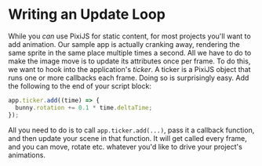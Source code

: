 # Writing an Update Loop

While you _can_ use PixiJS for static content, for most projects you'll want to add animation. Our sample app is actually cranking away, rendering the same sprite in the same place multiple times a second. All we have to do to make the image move is to update its attributes once per frame. To do this, we want to hook into the application's _ticker_. A ticker is a PixiJS object that runs one or more callbacks each frame. Doing so is surprisingly easy. Add the following to the end of your script block:

```javascript
app.ticker.add((time) => {
  bunny.rotation += 0.1 * time.deltaTime;
});
```

All you need to do is to call `app.ticker.add(...)`, pass it a callback function, and then update your scene in that function. It will get called every frame, and you can move, rotate etc. whatever you'd like to drive your project's animations.
